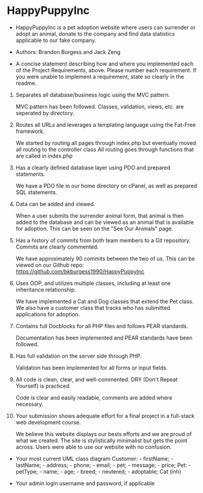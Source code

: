 # HappyPuppyInc
- HappyPuppyInc is a pet adoption website where users can surrender or adopt an animal, donate to the company
  and find data statistics applicable to our fake company.

- Authors: Brandon Burgess and Jack Zeng
- A concise statement describing how and where you implemented each of the Project Requirements, above. 
  Please number each requirement. If you were unable to implement a requirement, state so clearly in the readme.
1. Separates all database/business logic using the MVC pattern.
    
    MVC pattern has been followed. Classes, validation, views, etc. are seperated by directory.

2. Routes all URLs and leverages a templating language using the Fat-Free framework.

    We started by routing all pages through index.php but eventually moved all routing to the controller class
    All routing goes through functions that are called in index.php

3. Has a clearly defined database layer using PDO and prepared statements.

    We have a PDO file in our home directory on cPanel, as well as prepared SQL statements.
    
4. Data can be added and viewed.

    When a user submits the surrender animal form, that animal is then added to the database and can be viewed 
    as an animal that is available for adoption. This can be seen on the "See Our Animals" page.

5. Has a history of commits from both team members to a Git repository. Commits are clearly commented.

    We have approximately 90 commits between the two of us. This can be viewed on our Github repo:
    https://github.com/bkburgess1990/HappyPuppyInc

6. Uses OOP, and utilizes multiple classes, including at least one inheritance relationship.

    We have implemented a Cat and Dog classes that extend the Pet class. We also have a customer class that
    tracks who has submitted applications for adoption.

7. Contains full Docblocks for all PHP files and follows PEAR standards.

    Documentation has been implemented and PEAR standards have been followed.

8. Has full validation on the server side through PHP.

    Validation has been implemented for all forms or input fields.

9. All code is clean, clear, and well-commented. DRY (Don't Repeat Yourself) is practiced.

    Code is clear and easily readable, comments are added where necessary.

10. Your submission shows adequate effort for a final project in a full-stack web development course.

    We believe this website displays our bests efforts and we are proud of what we created. 
    The site is stylistically minimalist but gets the point across. Users were able to use our website
    with no confusion.

- Your most current UML class diagram
    Customer:
      -    firstName;
      -    lastName;
      -    address;
      -    phone;
      -    email;
      -    pet;
      -    message;
      -    price;
    Pet:
      -    petType;
      -    name;
      -    age;
      -    breed;
      -    neutered;
      -    adoptable;
    Cat (inh)

- Your admin login username and password, if applicable